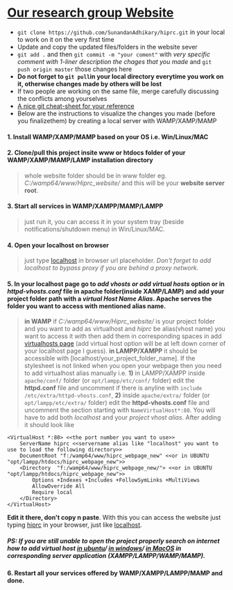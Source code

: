 # [Our research group Website](http://cse.iitkgp.ac.in/resgrp/hiprc/)
- `git clone https://github.com/SunandanAdhikary/hiprc.git` in your local to work on it on the very first time
- Update and copy the updated files/folders in the website sever 
- `git add .` and then `git commit -m "your coment"`  with _very specific comment with 1-liner description the chages that you made_ and `git push origin master` those changes here
- **Do not forget to `git pull`in your local directory everytime you work on it, otherwise changes made by others will be lost**
- If two people are working on the same file, merge carefully discussing the conflicts among yourselves
- [A nice git cheat-sheet for your reference](https://rogerdudler.github.io/git-guide/)
- Below are the instructions to visualize the changes you made (before you finalizethem) by creating a local server with  WAMP/XAMP/MAMP

#### 1. Install WAMP/XAMP/MAMP based on your OS i.e. Win/Linux/MAC
#### 2. Clone/pull this project insite www or htdocs folder of your  WAMP/XAMP/MAMP/LAMP installation directory
> whole website folder should be in www folder eg. *C:/wamp64/www/Hiprc_website/* and this will be your **website server root**.
#### 3. Start all services in WAMP/XAMPP/MAMP/LAMPP
> just run it, you can access it in your system tray (beside notifications/shutdown menu) in Win/Linux/MAC.
#### 4. Open your localhost on browser 
> just type [localhost](http://localhost/) in browser url placeholder. *Don't forget to add localhost to bypass proxy if you are behind a proxy network.*
#### 5. In your localhost page go to *add vhosts or add virtual hosts* option or in *httpd-vhosts.conf* file in apache folder(inside XAMP/LAMP) and add your project folder path with a *virtual Host Name Alias*. Apache serves the folder you want to access with mentioned alias name.
> **in WAMP** if *C:/wamp64/www/Hiprc_website/* is your project folder and you want to add as virtualhost and *hiprc* be alias(vhost name) you want to access it with then add them in corresponding spaces in add [virtualhosts page](http://localhost/add_vhost.php?lang=english) (add virtual host option will be at left down corner of your localhost page I guess). 
> **in LAMPP/XAMPP** it should be accessible with [localhost/your_project_folder_name]. If the stylesheet is not linked when you open your webpage then you need to add virtualhost alias manually i.e. **1)** in LAMPP/XAMPP inside `apache/conf/` folder (or `opt/lampp/etc/conf/` folder) edit the **httpd.conf** file and uncomment if there is anyline with `include /etc/extra/httpd-vhosts.conf`, **2)** inside `apache/extra/` folder (or `opt/lampp/etc/extra/` folder) edit the **httpd-vhosts.conf** file and uncomment the section starting with `NameVirtualHost*:80`. You will have to add both *localhost* and your *project vhost alias*. After adding it should look like 
```
<VirtualHost *:80> <<the port number you want to use>>
	ServerName hiprc <<servername alias like "localhost" you want to use to load the following directory>>
	DocumentRoot "f:/wamp64/www/hiprc_webpage_new" <<or in UBUNTU "opt/lampp/htdocs/hiprc_webpage_new">>
	<Directory  "f:/wamp64/www/hiprc_webpage_new/"> <<or in UBUNTU "opt/lampp/htdocs/hiprc_webpage_new">>
		Options +Indexes +Includes +FollowSymLinks +MultiViews
		AllowOverride All
		Require local
	</Directory>
</VirtualHost>
```
**Edit it there, don't copy n paste**.
With this you can access the website just typing [hiprc](http://hiprc/) in your browser, just like [localhost](http://localhost/).
##### PS: If you are still unable to open the project properly search on internet how to add virtual host [in ubuntu](https://ourcodeworld.com/articles/read/302/how-to-setup-a-virtual-host-locally-with-xampp-in-ubuntu)/ [in windows](https://john-dugan.com/wamp-vhost-setup/)/ [in MacOS](https://www.digitalmastersmag.com/magazine/setting-up-apache-virtual-hosts-on-mamp/) in corresponding server application (XAMPP/LAMPP/WAMP/MAMP).
#### 6. Restart all your services offered by WAMP/XAMPP/LAMPP/MAMP and done.



